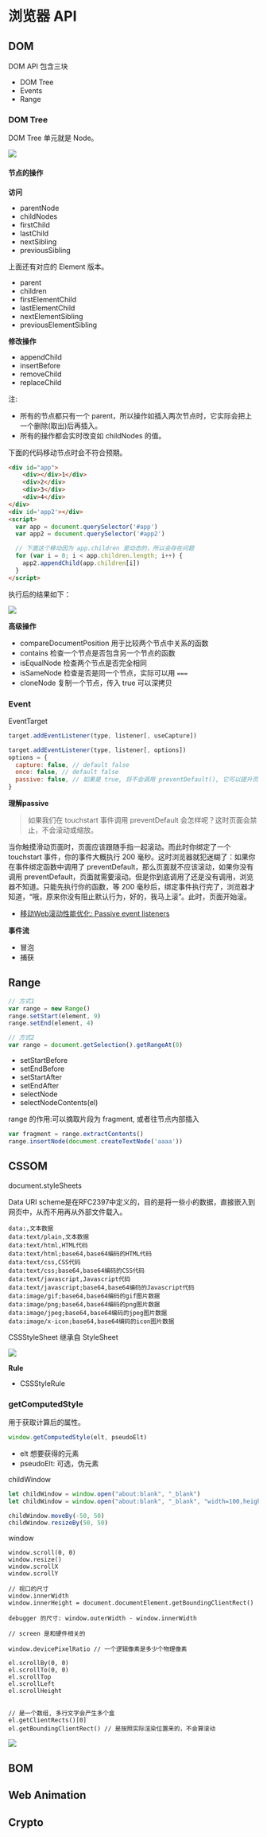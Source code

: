 # 浏览器 API

## DOM

DOM API 包含三块

- DOM Tree
- Events
- Range

### DOM Tree

DOM Tree 单元就是 Node。

![](./imgs/2022-04-23-22-01-41.png)

#### 节点的操作

**访问**

- parentNode
- childNodes
- firstChild
- lastChild
- nextSibling
- previousSibling

上面还有对应的 Element 版本。

- parent
- children
- firstElementChild
- lastElementChild
- nextElementSibling
- previousElementSibling

**修改操作**

- appendChild
- insertBefore
- removeChild
- replaceChild

注: 

- 所有的节点都只有一个 parent，所以操作如插入两次节点时，它实际会把上一个删除(取出)后再插入。
- 所有的操作都会实时改变如 childNodes 的值。

下面的代码移动节点时会不符合预期。

```html
<div id="app">
    <div></div>1</div>
    <div>2</div>
    <div>3</div>
    <div>4</div>
</div>
<div id='app2'></div>
<script>
  var app = document.querySelector('#app')
  var app2 = document.querySelector('#app2')

  // 下面这个移动因为 app.children 是动态的，所以会存在问题
  for (var i = 0; i < app.children.length; i++) {
    app2.appendChild(app.children[i])
  }
</script>
```

执行后的结果如下：

![](./imgs/2022-04-23-22-22-04.png)


**高级操作**

- compareDocumentPosition 用于比较两个节点中关系的函数
- contains 检查一个节点是否包含另一个节点的函数
- isEqualNode 检查两个节点是否完全相同
- isSameNode 检查是否是同一个节点，实际可以用 `===`
- cloneNode 复制一个节点，传入 true 可以深拷贝
### Event

EventTarget

```js
target.addEventListener(type, listener[, useCapture])

target.addEventListener(type, listener[, options])
options = {
  capture: false, // default false
  once: false, // default false
  passive: false, // 如果是 true, 将不会调用 preventDefault(), 它可以提升页面滑动的流畅度
}
```


**理解passive**

> 如果我们在 touchstart 事件调用 preventDefault 会怎样呢？这时页面会禁止，不会滚动或缩放。

当你触摸滑动页面时，页面应该跟随手指一起滚动。而此时你绑定了一个 touchstart 事件，你的事件大概执行 200 毫秒。这时浏览器就犯迷糊了：如果你在事件绑定函数中调用了 preventDefault，那么页面就不应该滚动，如果你没有调用 preventDefault，页面就需要滚动。但是你到底调用了还是没有调用，浏览器不知道。只能先执行你的函数，等 200 毫秒后，绑定事件执行完了，浏览器才知道，“哦，原来你没有阻止默认行为，好的，我马上滚”。此时，页面开始滚。

- [移动Web滚动性能优化: Passive event listeners](https://zhuanlan.zhihu.com/p/24555031)

**事件流**

- 冒泡
- 捕获

## Range

```js
// 方式1
var range = new Range()
range.setStart(element, 9)
range.setEnd(element, 4)

// 方式2
var range = document.getSelection().getRangeAt(0)
```

- setStartBefore
- setEndBefore
- setStartAfter
- setEndAfter
- selectNode
- selectNodeContents(el)

range 的作用:可以摘取片段为 fragment, 或者往节点内部插入

```js
var fragment = range.extractContents()
range.insertNode(document.createTextNode('aaaa'))
```

## CSSOM

document.styleSheets

Data URI scheme是在RFC2397中定义的，目的是将一些小的数据，直接嵌入到网页中，从而不用再从外部文件载入。

```
data:,文本数据
data:text/plain,文本数据
data:text/html,HTML代码
data:text/html;base64,base64编码的HTML代码
data:text/css,CSS代码
data:text/css;base64,base64编码的CSS代码
data:text/javascript,Javascript代码
data:text/javascript;base64,base64编码的Javascript代码
data:image/gif;base64,base64编码的gif图片数据
data:image/png;base64,base64编码的png图片数据
data:image/jpeg;base64,base64编码的jpeg图片数据
data:image/x-icon;base64,base64编码的icon图片数据
```

CSSStyleSheet 继承自 StyleSheet

![](./imgs/2022-04-24-22-07-25.png)

**Rule**

- CSSStyleRule
### getComputedStyle

用于获取计算后的属性。

```js
window.getComputedStyle(elt, pseudoElt)
```

- elt 想要获得的元素
- pseudoElt: 可选，伪元素

childWindow

```js
let childWindow = window.open("about:blank", "_blank")
let childWindow = window.open("about:blank", "_blank", "width=100,height=100,left=100")

childWindow.moveBy(-50, 50)
childWindow.resizeBy(50, 50)
```

window

```
window.scroll(0, 0)
window.resize()
window.scrollX
window.scrollY

// 视口的尺寸
window.innerWidth
window.innerHeight = document.documentElement.getBoundingClientRect()

debugger 的尺寸: window.outerWidth - window.innerWidth

// screen 是和硬件相关的

window.devicePixelRatio // 一个逻辑像素是多少个物理像素

el.scrollBy(0, 0)
el.scrollTo(0, 0)
el.scrollTop
el.scrollLeft
el.scrollHeight


// 是一个数组, 多行文字会产生多个盒
el.getClientRects()[0]
el.getBoundingClientRect() // 是按照实际渲染位置来的，不会算滚动
```

![](./imgs/2022-04-25-22-02-36.png)

## BOM


## Web Animation

## Crypto
